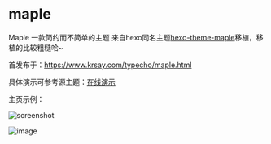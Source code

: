# maple
Maple 一款简约而不简单的主题 来自hexo同名主题[hexo-theme-maple][1]移植，移植的比较粗糙哈~

首发布于：https://www.krsay.com/typecho/maple.html

具体演示可参考源主题：[在线演示][2]

主页示例：

![screenshot](https://user-images.githubusercontent.com/7334510/219956612-f58f87c3-d528-4903-b007-d8bb460de57e.png)


![image](https://user-images.githubusercontent.com/7334510/219956720-9c5e80ca-92fb-4576-818e-e0ec7ce8f70a.png)

[1]: https://github.com/xbmlz/hexo-theme-maple
[2]: https://xbmlz.github.io/
